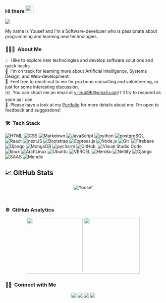 ### Hi there <img src="https://media.giphy.com/media/hvRJCLFzcasrR4ia7z/giphy.gif" width="25px">
<!---
<a href="https://www.linkedin.com/in/yousef-obeidat96/">
  <img align="left" alt="" width="22px" src="https://raw.githubusercontent.com/peterthehan/peterthehan/master/assets/linkedin.svg" />
</a>
-->
![](https://visitor-badge.glitch.me/badge?page_id=mrobeidat)

My name is Yousef and I'm a Software-developer who is passionate about programming and learning new technologies. 

### 👨🏻‍💻 &nbsp;About Me

💡 &nbsp;I like to explore new technologies and develop software solutions and quick hacks.\
🌱 &nbsp;I'm on track for learning more about Artificial Intelligence, Systems Design, and Web-development.\
💬 &nbsp;Feel free to reach out to me for pro bono consulting and volunteering, or just for some interesting discussion.\
✉️ &nbsp;You can shoot me an email at y.linux96@gmail.com! I'll try to respond as soon as I can.\
📄 &nbsp;Please have a look at my [Portfolio](https://yousef-portfolio.vercel.app/) for more details about me. I'm open to feedback and suggestions!

### 🛠 &nbsp;Tech Stack

![HTML](https://img.shields.io/badge/-HTML-05122A?style=flat&logo=HTML5)
![CSS](https://img.shields.io/badge/-CSS-05122A?style=flat&logo=CSS3&logoColor=1572B6)
![Markdown](https://img.shields.io/badge/-Markdown-05122A?style=flat&logo=markdown)
![JavaScript](https://img.shields.io/badge/-JavaScript-05122A?style=flat&logo=javascript)
![python](https://img.shields.io/badge/-python-05122A?style=flat&logo=python)
![postgreSQL](https://img.shields.io/badge/-postgresql-05122A?style=flat&logo=postgresql)
<br/>
![React](https://img.shields.io/badge/-React-05122A?style=flat&logo=react)
![nextJS](https://img.shields.io/badge/-NextJS-05122A?style=flat&logo=nextjs)
![Bootstrap](https://img.shields.io/badge/-Bootstrap-05122A?style=flat&logo=Bootstrap)
![Express.js](https://img.shields.io/badge/-Express.js-05122A?style=flat&logo=Express.js)
![Node.js](https://img.shields.io/badge/-Node.js-05122A?style=flat&logo=node.js)
![Git](https://img.shields.io/badge/-Git-05122A?style=flat&logo=git)&nbsp;
![Firebase](https://img.shields.io/badge/-Firebase-05122A?style=flat&logo=firebase)&nbsp;
</br>
![Django](https://img.shields.io/badge/-django-05122A?style=flat&logo=Django)
![MongoDB](https://img.shields.io/badge/-MongoDb-05122A?style=flat&logo=MongoDB)
![pycharm](https://img.shields.io/badge/-PyCharm-05122A?style=flat&logo=pycharm)
![GitHub](https://img.shields.io/badge/-GitHub-05122A?style=flat&logo=github)&nbsp; ![Visual Studio Code](https://img.shields.io/badge/-Visual%20Studio%20Code-05122A?style=flat&logo=visual-studio-code&logoColor=007ACC)&nbsp;
</br>
![linux](https://img.shields.io/badge/-linux-05122A?style=flat&logo=linux)
![ArchLinux](https://img.shields.io/badge/-Arch-05122A?style=flat&logo=archLINUX)
![Ubuntu](https://img.shields.io/badge/-Ubuntu-05122A?style=flat&logo=ubuntu)
![VERCEL](https://img.shields.io/badge/-Vercel-05122A?style=flat&logo=vercel)
![Heroku](https://img.shields.io/badge/-Heroku-05122A?style=flat&logo=heroku)
![Netlify](https://img.shields.io/badge/-Netlify-05122A?style=flat&logo=netlify)
![Django](https://img.shields.io/badge/-jupyterNotebook-05122A?style=flat&logo=jupyter)
![SAAS](https://img.shields.io/badge/-sass-05122A?style=flat&logo=sass)
![Mendix](https://img.shields.io/badge/-Mendix-05122A?style=flat&logo=Mendix)


## &#x1f4c8; GitHub Stats

<p align="center">

 <p align="center"><img align="center" src="https://github-readme-streak-stats.herokuapp.com/?user=mrobeidat&theme=radical" alt="Yousef" /></p>
 <br /> 

 
<!-- ![GitHub Activity Graph](https://activity-graph.herokuapp.com/graph?username=mrobeidat&bg_color=000000&color=4fff67&line=4fff67&point=ffffff&area=true&hide_border=true)   -->

### ⚙️ &nbsp;GitHub Analytics

<p align="center">
<a href="https://github.com/mrobeidat">
  <img height="180em" src="https://github-readme-stats-eight-theta.vercel.app/api?username=mrobeidat&show_icons=true&theme=algolia&include_all_commits=true&count_private=true"/>
  <img height="180em" src="https://github-readme-stats-eight-theta.vercel.app/api/top-langs/?username=mrobeidat&layout=compact&langs_count=8&theme=algolia"/>
</a>
</p>

### 🤝🏻 &nbsp;Connect with Me

<p align="center">
<a href="https://linkedin.com/in/yousef-obeidat96/"><img src="https://img.shields.io/badge/-LinkedIn-0077B5?style=flat&logo=Linkedin&logoColor=white"/></a>
<a href="y.linux96@gmail.com"><img src="https://img.shields.io/badge/-Email%20Me-D14836?style=flat&logo=Gmail&logoColor=white"/></a>
<a href="https://instagram.com/mr.obiedat"><img src="https://img.shields.io/badge/-My%20Instagram-E4405F?style=flat&logo=Instagram&logoColor=white"/></a>
<a href="https://facebook.com/mr.obiedat"><img src="https://img.shields.io/badge/-My%20Facebook-1877F2?style=flat&logo=Facebook&logoColor=white"/></a>
</p>
